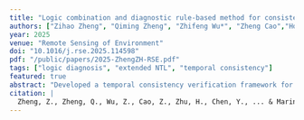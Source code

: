```yaml
---
title: "Logic combination and diagnostic rule-based method for consistency assessment and its application to cross-sensor calibrated nighttime light image products"
authors: ["Zihao Zheng", "Qiming Zheng", "Zhifeng Wu*", "Zheng Cao","Hong Zhu","Yingbiao Chen","Benyan Jiang","Yingfeng Guo","Dong Xu", "Francesco Marinello"]
year: 2025
venue: "Remote Sensing of Environment"
doi: "10.1016/j.rse.2025.114598"
pdf: "/public/papers/2025-ZhengZH-RSE.pdf"
tags: ["logic diagnosis", "extended NTL", "temporal consistency"]
featured: true
abstract: "Developed a temporal consistency verification framework for extended NTL products based on logical linking rules"
citation: |
  Zheng, Z., Zheng, Q., Wu, Z., Cao, Z., Zhu, H., Chen, Y., ... & Marinello, F. (2025). Logic combination and diagnostic rule-based method for consistency assessment and its application to cross-sensor calibrated nighttime light image products. Remote Sensing of Environment, 318, 114598.
---
```

